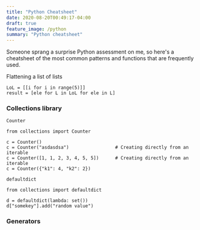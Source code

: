 ```yaml
---
title: "Python Cheatsheet"
date: 2020-08-20T00:49:17-04:00
draft: true
feature_image: /python
summary: "Python cheatsheet"
---
```


Someone sprang a surprise Python assessment on me, so here's a cheatsheet of the most common patterns and functions that are frequently used.



Flattening a list of lists

```
LoL = [[i for i in range(5)]]
result = [ele for L in LoL for ele in L]
```

### Collections library

`Counter`

```
from collections import Counter

c = Counter()
c = Counter("asdasdsa")                 # Creating directly from an iterable
c = Counter([1, 1, 2, 3, 4, 5, 5])      # Creating directly from an iterable
c = Counter({"k1": 4, "k2": 2})

```

`defaultdict`

```
from collections import defaultdict

d = defaultdict(lambda: set())
d["somekey"].add("random value")
```

### Generators


